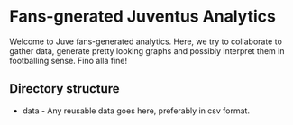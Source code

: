 # Fans-gnerated Juventus Analytics
Welcome to Juve fans-generated analytics. Here, we try to collaborate to gather data, generate pretty looking graphs and possibly interpret them in footballing sense. Fino alla fine! 

## Directory structure
 * data - Any reusable data goes here, preferably in csv format. 
